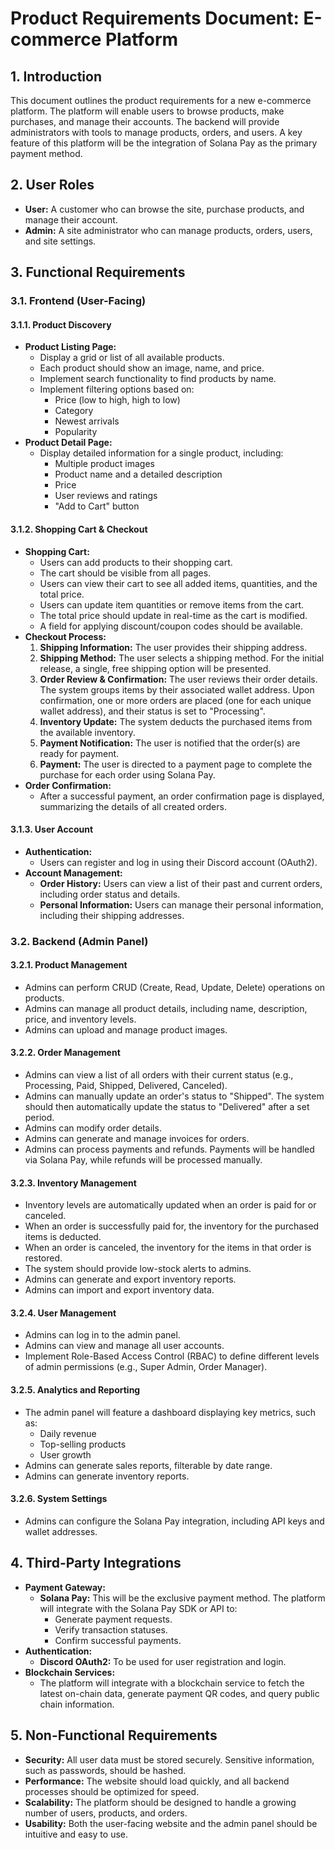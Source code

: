 # Product Requirements Document: E-commerce Platform

## 1. Introduction

This document outlines the product requirements for a new e-commerce platform. The platform will enable users to browse products, make purchases, and manage their accounts. The backend will provide administrators with tools to manage products, orders, and users. A key feature of this platform will be the integration of Solana Pay as the primary payment method.

## 2. User Roles

*   **User:** A customer who can browse the site, purchase products, and manage their account.
*   **Admin:** A site administrator who can manage products, orders, users, and site settings.

## 3. Functional Requirements

### 3.1. Frontend (User-Facing)

#### 3.1.1. Product Discovery
*   **Product Listing Page:**
    *   Display a grid or list of all available products.
    *   Each product should show an image, name, and price.
    *   Implement search functionality to find products by name.
    *   Implement filtering options based on:
        *   Price (low to high, high to low)
        *   Category
        *   Newest arrivals
        *   Popularity
*   **Product Detail Page:**
    *   Display detailed information for a single product, including:
        *   Multiple product images
        *   Product name and a detailed description
        *   Price
        *   User reviews and ratings
        *   "Add to Cart" button

#### 3.1.2. Shopping Cart & Checkout
*   **Shopping Cart:**
    *   Users can add products to their shopping cart.
    *   The cart should be visible from all pages.
    *   Users can view their cart to see all added items, quantities, and the total price.
    *   Users can update item quantities or remove items from the cart.
    *   The total price should update in real-time as the cart is modified.
    *   A field for applying discount/coupon codes should be available.
*   **Checkout Process:**
    1.  **Shipping Information:** The user provides their shipping address.
    2.  **Shipping Method:** The user selects a shipping method. For the initial release, a single, free shipping option will be presented.
    3.  **Order Review & Confirmation:** The user reviews their order details. The system groups items by their associated wallet address. Upon confirmation, one or more orders are placed (one for each unique wallet address), and their status is set to "Processing".
    4.  **Inventory Update:** The system deducts the purchased items from the available inventory.
    5.  **Payment Notification:** The user is notified that the order(s) are ready for payment.
    6.  **Payment:** The user is directed to a payment page to complete the purchase for each order using Solana Pay.
*   **Order Confirmation:**
    *   After a successful payment, an order confirmation page is displayed, summarizing the details of all created orders.

#### 3.1.3. User Account
*   **Authentication:**
    *   Users can register and log in using their Discord account (OAuth2).
*   **Account Management:**
    *   **Order History:** Users can view a list of their past and current orders, including order status and details.
    *   **Personal Information:** Users can manage their personal information, including their shipping addresses.

### 3.2. Backend (Admin Panel)

#### 3.2.1. Product Management
*   Admins can perform CRUD (Create, Read, Update, Delete) operations on products.
*   Admins can manage all product details, including name, description, price, and inventory levels.
*   Admins can upload and manage product images.

#### 3.2.2. Order Management
*   Admins can view a list of all orders with their current status (e.g., Processing, Paid, Shipped, Delivered, Canceled).
*   Admins can manually update an order's status to "Shipped". The system should then automatically update the status to "Delivered" after a set period.
*   Admins can modify order details.
*   Admins can generate and manage invoices for orders.
*   Admins can process payments and refunds. Payments will be handled via Solana Pay, while refunds will be processed manually.

#### 3.2.3. Inventory Management
*   Inventory levels are automatically updated when an order is paid for or canceled.
*   When an order is successfully paid for, the inventory for the purchased items is deducted.
*   When an order is canceled, the inventory for the items in that order is restored.
*   The system should provide low-stock alerts to admins.
*   Admins can generate and export inventory reports.
*   Admins can import and export inventory data.

#### 3.2.4. User Management
*   Admins can log in to the admin panel.
*   Admins can view and manage all user accounts.
*   Implement Role-Based Access Control (RBAC) to define different levels of admin permissions (e.g., Super Admin, Order Manager).

#### 3.2.5. Analytics and Reporting
*   The admin panel will feature a dashboard displaying key metrics, such as:
    *   Daily revenue
    *   Top-selling products
    *   User growth
*   Admins can generate sales reports, filterable by date range.
*   Admins can generate inventory reports.

#### 3.2.6. System Settings
*   Admins can configure the Solana Pay integration, including API keys and wallet addresses.

## 4. Third-Party Integrations

*   **Payment Gateway:**
    *   **Solana Pay:** This will be the exclusive payment method. The platform will integrate with the Solana Pay SDK or API to:
        *   Generate payment requests.
        *   Verify transaction statuses.
        *   Confirm successful payments.
*   **Authentication:**
    *   **Discord OAuth2:** To be used for user registration and login.
*   **Blockchain Services:**
    *   The platform will integrate with a blockchain service to fetch the latest on-chain data, generate payment QR codes, and query public chain information.

## 5. Non-Functional Requirements

*   **Security:** All user data must be stored securely. Sensitive information, such as passwords, should be hashed.
*   **Performance:** The website should load quickly, and all backend processes should be optimized for speed.
*   **Scalability:** The platform should be designed to handle a growing number of users, products, and orders.
*   **Usability:** Both the user-facing website and the admin panel should be intuitive and easy to use.
